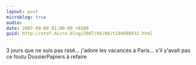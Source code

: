 ```yaml
---
layout: post
microblog: true
audio: 
date: 2007-08-08 01:00:00 +0100
guid: http://xtof.micro.blog/2007/08/08/t194088032.html
---
```

3 jours que ne suis pas rasé... j'adore les vacances à Paris... s'il y'avait pas ce foutu DossierPapiers à refaire
